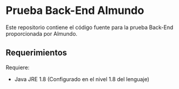 # Prueba Back-End Almundo

Este repositorio contiene el código fuente para la prueba Back-End proporcionada por Almundo.

## Requerimientos

Requiere:
* Java JRE 1.8 (Configurado en el nivel 1.8 del lenguaje)
